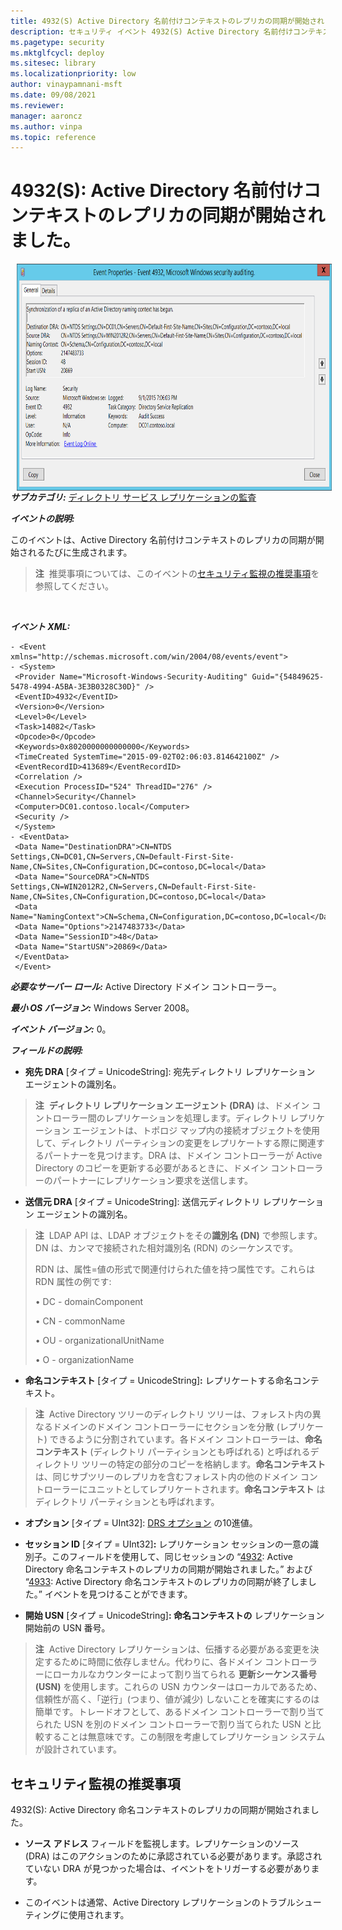 ```yaml
---
title: 4932(S) Active Directory 名前付けコンテキストのレプリカの同期が開始されました。
description: セキュリティ イベント 4932(S) Active Directory 名前付けコンテキストのレプリカの同期が開始されました。について説明します。
ms.pagetype: security
ms.mktglfcycl: deploy
ms.sitesec: library
ms.localizationpriority: low
author: vinaypamnani-msft
ms.date: 09/08/2021
ms.reviewer: 
manager: aaroncz
ms.author: vinpa
ms.topic: reference
---
```


# 4932(S): Active Directory 名前付けコンテキストのレプリカの同期が開始されました。

<img src="images/event-4932.png" alt="Event 4932 illustration" width="774" height="363" hspace="10" align="left" />

***サブカテゴリ:***&nbsp;[ディレクトリ サービス レプリケーションの監査](audit-directory-service-replication.md)

***イベントの説明:***

このイベントは、Active Directory 名前付けコンテキストのレプリカの同期が開始されるたびに生成されます。

> **注**&nbsp;&nbsp;推奨事項については、このイベントの[セキュリティ監視の推奨事項](#security-monitoring-recommendations)を参照してください。

<br clear="all">

***イベント XML:***
```
- <Event xmlns="http://schemas.microsoft.com/win/2004/08/events/event">
- <System>
 <Provider Name="Microsoft-Windows-Security-Auditing" Guid="{54849625-5478-4994-A5BA-3E3B0328C30D}" /> 
 <EventID>4932</EventID> 
 <Version>0</Version> 
 <Level>0</Level> 
 <Task>14082</Task> 
 <Opcode>0</Opcode> 
 <Keywords>0x8020000000000000</Keywords> 
 <TimeCreated SystemTime="2015-09-02T02:06:03.814642100Z" /> 
 <EventRecordID>413689</EventRecordID> 
 <Correlation /> 
 <Execution ProcessID="524" ThreadID="276" /> 
 <Channel>Security</Channel> 
 <Computer>DC01.contoso.local</Computer> 
 <Security /> 
 </System>
- <EventData>
 <Data Name="DestinationDRA">CN=NTDS Settings,CN=DC01,CN=Servers,CN=Default-First-Site-Name,CN=Sites,CN=Configuration,DC=contoso,DC=local</Data> 
 <Data Name="SourceDRA">CN=NTDS Settings,CN=WIN2012R2,CN=Servers,CN=Default-First-Site-Name,CN=Sites,CN=Configuration,DC=contoso,DC=local</Data> 
 <Data Name="NamingContext">CN=Schema,CN=Configuration,DC=contoso,DC=local</Data> 
 <Data Name="Options">2147483733</Data> 
 <Data Name="SessionID">48</Data> 
 <Data Name="StartUSN">20869</Data> 
 </EventData>
 </Event>
```

***必要なサーバー ロール:*** Active Directory ドメイン コントローラー。

***最小 OS バージョン:*** Windows Server 2008。

***イベント バージョン:*** 0。

***フィールドの説明:***

-   **宛先 DRA** \[タイプ = UnicodeString\]: 宛先ディレクトリ レプリケーション エージェントの識別名。

> **注**&nbsp;&nbsp;**ディレクトリ レプリケーション エージェント (DRA)** は、ドメイン コントローラー間のレプリケーションを処理します。ディレクトリ レプリケーション エージェントは、トポロジ マップ内の接続オブジェクトを使用して、ディレクトリ パーティションの変更をレプリケートする際に関連するパートナーを見つけます。DRA は、ドメイン コントローラーが Active Directory のコピーを更新する必要があるときに、ドメイン コントローラーのパートナーにレプリケーション要求を送信します。

-   **送信元 DRA** \[タイプ = UnicodeString\]: 送信元ディレクトリ レプリケーション エージェントの識別名。

> **注**&nbsp;&nbsp;LDAP API は、LDAP オブジェクトをその**識別名 (DN)** で参照します。DN は、カンマで接続された相対識別名 (RDN) のシーケンスです。
> 
> RDN は、属性=値の形式で関連付けられた値を持つ属性です。これらは RDN 属性の例です:
> 
> • DC - domainComponent
> 
> • CN - commonName
> 
> • OU - organizationalUnitName
> 
> • O - organizationName

-   **命名コンテキスト** \[タイプ = UnicodeString\]**:** レプリケートする命名コンテキスト。

> **注**&nbsp;&nbsp;Active Directory ツリーのディレクトリ ツリーは、フォレスト内の異なるドメインのドメイン コントローラーにセクションを分散 (レプリケート) できるように分割されています。各ドメイン コントローラーは、**命名コンテキスト** (ディレクトリ パーティションとも呼ばれる) と呼ばれるディレクトリ ツリーの特定の部分のコピーを格納します。**命名コンテキスト** は、同じサブツリーのレプリカを含むフォレスト内の他のドメイン コントローラーにユニットとしてレプリケートされます。**命名コンテキスト** はディレクトリ パーティションとも呼ばれます。

-   **オプション** \[タイプ = UInt32\]: [DRS オプション](/openspecs/windows_protocols/ms-drsr/ac9c8a11-cd46-4080-acbf-9faa86344030) の10進値。

-   **セッション ID** \[タイプ = UInt32\]**:** レプリケーション セッションの一意の識別子。このフィールドを使用して、同じセッションの “[4932](event-4932.md): Active Directory 命名コンテキストのレプリカの同期が開始されました。” および “[4933](event-4933.md): Active Directory 命名コンテキストのレプリカの同期が終了しました。” イベントを見つけることができます。

-   **開始 USN** \[タイプ = UnicodeString\]**: 命名コンテキストの** レプリケーション開始前の USN 番号。

> **注**&nbsp;&nbsp;Active Directory レプリケーションは、伝播する必要がある変更を決定するために時間に依存しません。代わりに、各ドメイン コントローラーにローカルなカウンターによって割り当てられる **更新シーケンス番号 (USN)** を使用します。これらの USN カウンターはローカルであるため、信頼性が高く、「逆行」(つまり、値が減少) しないことを確実にするのは簡単です。トレードオフとして、あるドメイン コントローラーで割り当てられた USN を別のドメイン コントローラーで割り当てられた USN と比較することは無意味です。この制限を考慮してレプリケーション システムが設計されています。

## セキュリティ監視の推奨事項

4932(S): Active Directory 命名コンテキストのレプリカの同期が開始されました。

-   **ソース アドレス** フィールドを監視します。レプリケーションのソース (DRA) はこのアクションのために承認されている必要があります。承認されていない DRA が見つかった場合は、イベントをトリガーする必要があります。

-   このイベントは通常、Active Directory レプリケーションのトラブルシューティングに使用されます。
